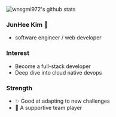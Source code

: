 ![wnsgml972's github stats](https://github-readme-stats.vercel.app/api?username=wnsgml972&show_icons=true&theme=tokyonight)

<!--
**wnsgml972/wnsgml972** is a ✨ _special_ ✨ repository because its `README.md` (this file) appears on your GitHub profile.

Here are some ideas to get you started:

- Hi there 👋
- 🔭 I’m currently working on ...
- 🌱 I’m currently learning ...
- 👯 I’m looking to collaborate on ...
- 🤔 I’m looking for help with ...
- 💬 Ask me about ...
- 📫 How to reach me: ...
- 😄 Pronouns: ...
- ⚡ Fun fact: ...
-->

### JunHee Kim 👋

* software engineer / web developer

### Interest

* Become a full-stack developer
* Deep dive into cloud native devops

### Strength

* ✨ Good at adapting to new challenges
* 👯 A supportive team player

